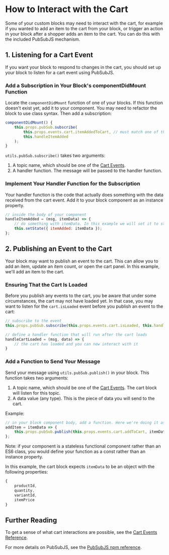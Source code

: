# How to Interact with the Cart

Some of your custom blocks may need to interact with the cart, for example if you wanted to add an item to the cart from your block, or trigger an action in your block after a shopper adds an item to the cart. You can do this with the included PubSubJS mechanism.

## 1. Listening for a Cart Event

If you want your block to respond to changes in the cart, you should set up your block to listen for a cart event using PubSubJS.

### Add a Subscription in Your Block's componentDidMount Function

Locate the `componentDidMount` function of one of your blocks. If this function doesn't exist yet, add it to your component. You may need to refactor the block to use class syntax. Then add a subscription:

```js
componentDidMount() {
    this.props.pubSub.subscribe(
        this.props.events.cart.itemAddedToCart, // must match one of the cart events
        this.handleItemAdded
    );
}
```

`utils.pubSub.subscribe()` takes two arguments:

1. A topic name, which should be one of the [Cart Events](/references/cart-events/README.md).
2. A handler function. The message will be passed to the handler function.

### Implement Your Handler Function for the Subscription

Your handler function is the code that actually does something with the data received from the cart event. Add it to your block component as an instance property.

```js
// inside the body of your component
handleItemAdded = (msg, itemData) => {
    // do something with itemData. In this example we will set it to state.
    this.setState({ itemAdded: itemData });
};
```

## 2. Publishing an Event to the Cart

Your block may want to publish an event to the cart. This can allow you to add an item, update an item count, or open the cart panel. In this example, we'll add an item to the cart.

### Ensuring That the Cart Is Loaded

Before you publish any events to the cart, you be aware that under some circumstances, the cart may not have loaded yet. In that case, you may want to listen for the `cart.isLoaded` event before you publish an event to the cart:

```js
// subscribe to the event
this.props.pubSub.subscribe(this.props.events.cart.isLoaded, this.handleCartLoaded);

// define a handler function that will run after the cart loads
handleCartLoaded = (msg, data) => {
    // the cart has loaded and you can now interact with it
}
```

### Add a Function to Send Your Message

Send your message using `utils.pubSub.publish()` in your block. This function takes two arguments:

1. A topic name, which should be one of the [Cart Events](/references/cart-events/README.md). The cart block will listen for this topic.
2. A data value (any type). This is the piece of data you will send to the cart.

Example:

```js
// in your block component body, add a function. Here we're doing it as an instance property because this component is a class.
addItem = itemData => {
    this.props.pubSub.publish(this.props.events.cart.addToCart, itemData);
};
```

Note: if your component is a stateless functional component rather than an ES6 class, you would define your function as a const rather than an instance property.

In this example, the cart block expects `itemData` to be an object with the following properties:

```js
{
    productId,
    quantity,
    variantId,
    itemPrice
}
```

## Further Reading

To get a sense of what cart interactions are possible, see the [Cart Events Reference](/references/cart-events/README.md).

For more details on PubSubJS, see the [PubSubJS npm reference](https://www.npmjs.com/package/pubsub-js).
